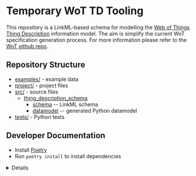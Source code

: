 # Temporary WoT TD Tooling

This repository is a LinkML-based schema for modelling the [Web of Things Thing Description](https://www.w3.org/TR/wot-thing-description11/) information model.
The aim is simplify the current WoT specification generation process.
For more information please refer to the [WoT github repo](https://github.com/w3c/wot-thing-description/tree/main/toolchain).

## Repository Structure

* [examples/](examples/) - example data
* [project/](project/) - project files
* [src/](src/) - source files
  * [thing_description_schema](src/thing_description_schema)
    * [schema](src/thing_description_schema/schema) -- LinkML schema
    * [datamodel](src/thing_description_schema/datamodel) -- generated
      Python datamodel
* [tests/](tests/) - Python tests

## Developer Documentation

- Install [Poetry](https://python-poetry.org/)
- Run `poetry install` to install dependencies

<details>
Use the `make` command to generate project artifacts:

* `make test`: validate the LinkML schema on test instances
* `make all`: make everything
<!-- * `make deploy`: deploys site -->
</details>

